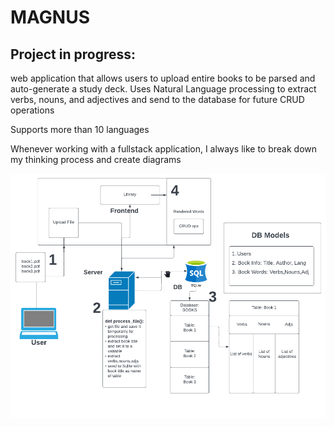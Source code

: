 # MAGNUS

## Project in progress:   
web application that allows users to upload entire books to be parsed and auto-generate a study deck. Uses Natural Language processing to extract verbs, nouns, and adjectives and send to the database for future CRUD operations

Supports more than 10 languages

Whenever working with a fullstack application, I always like to break down my thinking process and create diagrams

![Diagram 1](library.png)
